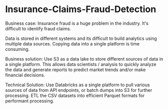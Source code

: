 # Insurance-Claims-Fraud-Detection
Business case:
Insurance fraud is a huge problem in the industry. It's difficult to identify fraud claims.

Data is stored in different systems and its difficult to build analytics using multiple data sources. Copying data into a single platform is time consuming.

Business solution:
Use S3 as a data lake to store different sources of data in a single platform. This allows data scientists / analysis to quickly analyze the data and generate reports to predict market trends and/or make financial decisions.

Technical Solution:
Use Databricks as a single platform to pull various sources of data from API endpoints, or batch dumps into S3 for further processing. ETL the CSV datasets into efficient Parquet formats for performant processing.
